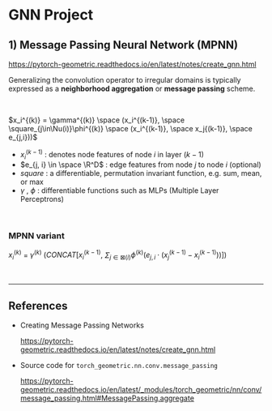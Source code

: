 # GNN Project 

## 1) Message Passing Neural Network (MPNN)
https://pytorch-geometric.readthedocs.io/en/latest/notes/create_gnn.html

Generalizing the convolution operator to irregular domains is typically expressed as a **neighborhood aggregation** or **message passing** scheme.

</br>

$x_i^{(k)} =  \gamma^{(k)} \space (x_i^{(k-1)}, \space \square_{j\in\Nu(i)}\phi^{(k)} \space (x_i^{(k-1)}, \space x_j{(k-1)}, \space e_{j,i}))$

- $x_i^{(k-1)}$ : denotes node features of node $i$ in layer $(k-1)$ 
- $e_{j, i} \in \space \R^D$ : edge features from node $j$ to node $i$ (optional) 
- $square$ : a differentiable, permutation invariant function, e.g. sum, mean, or max 
- $\gamma$ , $\phi$ : differentiable functions such as MLPs (Multiple Layer Perceptrons) 

</br>  

### MPNN variant

$x_i^{(k)}$ $=$ $\gamma^{(k)}$ $(CONCAT[x_i^{(k-1)},$ $\Sigma$$_{j\in\boxtimes(i)}\phi^{(k)}(e_{j, i}\cdot(x_j^{(k-1)}-x_i^{(k-1)}))])$

</br>

***

## References 
- Creating Message Passing Networks
  
  https://pytorch-geometric.readthedocs.io/en/latest/notes/create_gnn.html

- Source code for `torch_geometric.nn.conv.message_passing`
  
  https://pytorch-geometric.readthedocs.io/en/latest/_modules/torch_geometric/nn/conv/message_passing.html#MessagePassing.aggregate

